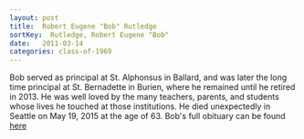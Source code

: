 ```yaml
---
layout: post
title:  Robert Eugene "Bob" Rutledge
sortKey:  Rutledge, Robert Eugene "Bob"
date:   2011-03-14
categories: class-of-1969
---
```

Bob served as principal at St. Alphonsus in Ballard, and was later the long time principal at St. Bernadette in Burien, where he remained until he retired in 2013. He was well loved by the many teachers, parents, and students whose lives he touched at those institutions.  He died unexpectedly in Seattle on May 19, 2015 at the age of 63.  Bob's full obituary can be found [here](http://tinyurl.com/q7kswh3)
